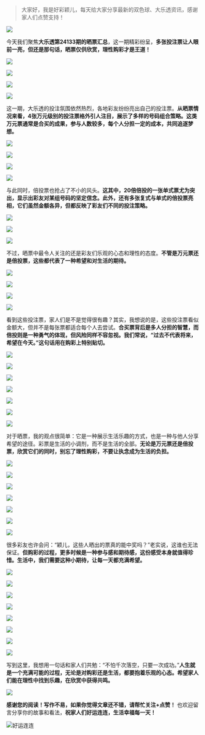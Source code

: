 > 大家好，我是好彩颖儿，每天给大家分享最新的双色球、大乐透资讯，感谢家人们点赞支持！

![](https://cdn.jsdelivr.net/gh/wangwenjie1314/PicCDN/2024-7-12/1720763627240-image.png)

今天我们聚焦**大乐透第24133期的晒票汇总**，这一期精彩纷呈，**多张投注票让人眼前一亮，但还是那句话，晒票仅供欣赏，理性购彩才是王道！**

![](https://cdn.jsdelivr.net/gh/wangwenjie1314/PicCDN/2024-11-16/1731738920317-image.png)

![](https://cdn.jsdelivr.net/gh/wangwenjie1314/PicCDN/2024-11-16/1731739614486-image.png)

![](https://cdn.jsdelivr.net/gh/wangwenjie1314/PicCDN/2024-11-16/1731739668186-image.png)


![](https://cdn.jsdelivr.net/gh/wangwenjie1314/PicCDN/2024-11-16/1731739334687-image.png)


这一期，大乐透的投注氛围依然热烈，各地彩友纷纷亮出自己的投注票。**从晒票情况来看，4张万元级别的投注票格外引人注目，展示了多样的号码组合策略。这类万元票通常是合买的成果，参与人数较多，每个人分担一定的成本，共同追逐梦想。**

![](https://cdn.jsdelivr.net/gh/wangwenjie1314/PicCDN/2024-11-16/1731739473571-image.png)

![](https://cdn.jsdelivr.net/gh/wangwenjie1314/PicCDN/2024-11-16/1731739536911-image.png)

![](https://cdn.jsdelivr.net/gh/wangwenjie1314/PicCDN/2024-11-16/1731739394863-image.png)


![](https://cdn.jsdelivr.net/gh/wangwenjie1314/PicCDN/2024-11-16/1731739405413-image.png)


与此同时，倍投票也抢占了不小的风头。**这其中，20倍倍投的一张单式票尤为突出，显示出彩友对某组号码的坚定信念。此外，还有多张复式与单式的倍投票亮相，它们虽然金额各异，但都反映了彩友们不同的投注策略。**

![](https://cdn.jsdelivr.net/gh/wangwenjie1314/PicCDN/2024-11-16/1731739573019-image.png)


![](https://cdn.jsdelivr.net/gh/wangwenjie1314/PicCDN/2024-11-16/1731739738631-image.png)


![](https://cdn.jsdelivr.net/gh/wangwenjie1314/PicCDN/2024-11-16/1731739720136-image.png)

不过，晒票中最令人关注的还是彩友们乐观的心态和理性的态度。**不管是万元票还是倍投票，这些都代表了一种希望和对生活的期待。**


![](https://cdn.jsdelivr.net/gh/wangwenjie1314/PicCDN/2024-11-16/1731739969286-image.png)

![](https://cdn.jsdelivr.net/gh/wangwenjie1314/PicCDN/2024-11-16/1731739960705-image.png)


![](https://cdn.jsdelivr.net/gh/wangwenjie1314/PicCDN/2024-11-16/1731739862472-image.png)


![](https://cdn.jsdelivr.net/gh/wangwenjie1314/PicCDN/2024-11-16/1731739872257-image.png)

看到这些投注票，家人们是不是觉得很有趣？其实，我想说的是，这些投注票看似金额大，但并不是每张票都适合每个人去尝试。**合买票背后是多人分担的智慧，而倍投则是一种勇气的体现，但风险同样不容忽视。我们常说，“过去不代表将来，希望在今天。”这句话用在购彩上特别贴切。**


![](https://cdn.jsdelivr.net/gh/wangwenjie1314/PicCDN/2024-11-16/1731738938693-image.png)


![](https://cdn.jsdelivr.net/gh/wangwenjie1314/PicCDN/2024-11-16/1731739011289-image.png)

![](https://cdn.jsdelivr.net/gh/wangwenjie1314/PicCDN/2024-11-16/1731738929768-image.png)


![](https://cdn.jsdelivr.net/gh/wangwenjie1314/PicCDN/2024-11-16/1731738955035-image.png)


![](https://cdn.jsdelivr.net/gh/wangwenjie1314/PicCDN/2024-11-16/1731738972589-image.png)

![](https://cdn.jsdelivr.net/gh/wangwenjie1314/PicCDN/2024-11-16/1731738980802-image.png)

![](https://cdn.jsdelivr.net/gh/wangwenjie1314/PicCDN/2024-11-16/1731739021216-image.png)


对于晒票，我的观点很简单：它是一种展示生活乐趣的方式，也是一种与他人分享希望的途径。彩票是生活的小调剂，而不是生活的全部。**无论是万元票还是倍投票，欣赏它们的同时，别忘了理性购彩，不要让执念成为生活的负担。**



![](https://cdn.jsdelivr.net/gh/wangwenjie1314/PicCDN/2024-11-16/1731739782357-image.png)

![](https://cdn.jsdelivr.net/gh/wangwenjie1314/PicCDN/2024-11-16/1731738989883-image.png)




![](https://cdn.jsdelivr.net/gh/wangwenjie1314/PicCDN/2024-11-16/1731739822295-image.png)

![](https://cdn.jsdelivr.net/gh/wangwenjie1314/PicCDN/2024-11-16/1731739816484-image.png)

![](https://cdn.jsdelivr.net/gh/wangwenjie1314/PicCDN/2024-11-16/1731739810717-image.png)

![](https://cdn.jsdelivr.net/gh/wangwenjie1314/PicCDN/2024-11-16/1731739803177-image.png)


![](https://cdn.jsdelivr.net/gh/wangwenjie1314/PicCDN/2024-11-16/1731748890355-image.png)


很多彩友也许会问：“颖儿，这些人晒出的票真的能中奖吗？”老实说，这谁也无法保证。**但购彩的过程，更多时候是一种参与感和期待感，这份感受本身就值得珍惜。生活中，我们需要这种小期待，让每一天都充满希望。**


![](https://cdn.jsdelivr.net/gh/wangwenjie1314/PicCDN/2024-11-16/1731748844296-image.png)

![](https://cdn.jsdelivr.net/gh/wangwenjie1314/PicCDN/2024-11-16/1731748822697-image.png)

![](https://cdn.jsdelivr.net/gh/wangwenjie1314/PicCDN/2024-11-16/1731748814008-image.png)

![](https://cdn.jsdelivr.net/gh/wangwenjie1314/PicCDN/2024-11-16/1731748809039-image.png)

![](https://cdn.jsdelivr.net/gh/wangwenjie1314/PicCDN/2024-11-16/1731748804171-image.png)

![](https://cdn.jsdelivr.net/gh/wangwenjie1314/PicCDN/2024-11-16/1731748794701-image.png)


![](https://cdn.jsdelivr.net/gh/wangwenjie1314/PicCDN/2024-11-16/1731739055291-image.png)

![](https://cdn.jsdelivr.net/gh/wangwenjie1314/PicCDN/2024-11-16/1731739047709-image.png)

写到这里，我想用一句话和家人们共勉：“不怕千次落空，只要一次成功。”**人生就是一个充满可能的过程，无论是对购彩还是生活，都要抱着乐观的心态。希望家人们能在理性中找到乐趣，在欣赏中获得共鸣。**


![](https://cdn.jsdelivr.net/gh/wangwenjie1314/PicCDN/2024-11-16/1731748681551-image.png)


**感谢您的阅读！写作不易，如果你觉得文章还不错，请帮忙关注+点赞！** 也欢迎留言分享你的故事和看法，**祝家人们好运连连，生活幸福每一天！**


![好运连连](https://cdn.jsdelivr.net/gh/wangwenjie1314/PicCDN/2024-11-16/1731748943793-image.png)
